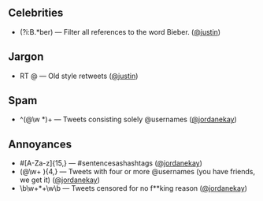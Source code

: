Celebrities
-----------
* (?i:B.*ber) — Filter all references to the word Bieber. ([@justin](http://twitter.com/justin))

Jargon
------
* RT @ — Old style retweets ([@justin](http://twitter.com/justin))

Spam
----
* ^(@\w *)+ — Tweets consisting solely @usernames ([@jordanekay](http://twitter.com/jordanekay))

Annoyances
----------
* #[A-Za-z]{15,} — #sentencesashashtags ([@jordanekay](http://twitter.com/jordanekay))
* (@\w+ ){4,} — Tweets with four or more @usernames (you have friends, we get it) ([@jordanekay](http://twitter.com/jordanekay))
* \b\w+\*+\w\b — Tweets censored for no f**king reason ([@jordanekay](http://twitter.com/jordanekay))

